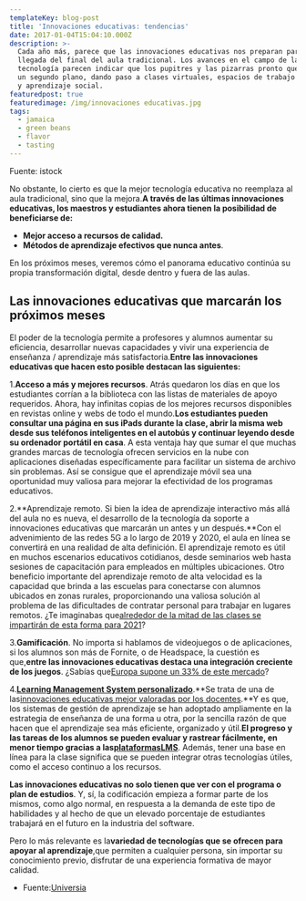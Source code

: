 ```yaml
---
templateKey: blog-post
title: 'Innovaciones educativas: tendencias'
date: 2017-01-04T15:04:10.000Z
description: >-
  Cada año más, parece que las innovaciones educativas nos preparan para la
  llegada del final del aula tradicional. Los avances en el campo de la
  tecnología parecen indicar que los pupitres y las pizarras pronto quedarán en
  un segundo plano, dando paso a clases virtuales, espacios de trabajo digitales
  y aprendizaje social.
featuredpost: true
featuredimage: /img/innovaciones educativas.jpg
tags:
  - jamaica
  - green beans
  - flavor
  - tasting
---
```

<!--StartFragment-->

Fuente: istock

<!--EndFragment--><!--StartFragment-->

No obstante, lo cierto es que la mejor tecnología educativa no reemplaza al aula tradicional, sino que la mejora.**A través de las últimas innovaciones educativas, los maestros y estudiantes ahora tienen la posibilidad de beneficiarse de:**

* **Mejor acceso a recursos de calidad.**
* **Métodos de aprendizaje efectivos que nunca antes**.

En los próximos meses, veremos cómo el panorama educativo continúa su propia transformación digital, desde dentro y fuera de las aulas.

## Las innovaciones educativas que marcarán los próximos meses

El poder de la tecnología permite a profesores y alumnos aumentar su eficiencia, desarrollar nuevas capacidades y vivir una experiencia de enseñanza / aprendizaje más satisfactoria.**Entre las innovaciones educativas que hacen esto posible destacan las siguientes:**

1.**Acceso a más y mejores recursos**. Atrás quedaron los días en que los estudiantes corrían a la biblioteca con las listas de materiales de apoyo requeridos. Ahora, hay infinitas copias de los mejores recursos disponibles en revistas online y webs de todo el mundo.**Los estudiantes pueden consultar una página en sus iPads durante la clase, abrir la misma web desde sus teléfonos inteligentes en el autobús y continuar leyendo desde su ordenador portátil en casa**. A esta ventaja hay que sumar el que muchas grandes marcas de tecnología ofrecen servicios en la nube con aplicaciones diseñadas específicamente para facilitar un sistema de archivo sin problemas. Así se consigue que el aprendizaje móvil sea una oportunidad muy valiosa para mejorar la efectividad de los programas educativos.

2.**Aprendizaje remoto. Si bien la idea de aprendizaje interactivo más allá del aula no es nueva, el desarrollo de la tecnología da soporte a innovaciones educativas que marcarán un antes y un después.**Con el advenimiento de las redes 5G a lo largo de 2019 y 2020, el aula en línea se convertirá en una realidad de alta definición. El aprendizaje remoto es útil en muchos escenarios educativos cotidianos, desde seminarios web hasta sesiones de capacitación para empleados en múltiples ubicaciones. Otro beneficio importante del aprendizaje remoto de alta velocidad es la capacidad que brinda a las escuelas para conectarse con alumnos ubicados en zonas rurales, proporcionando una valiosa solución al problema de las dificultades de contratar personal para trabajar en lugares remotos. ¿Te imaginabas que[alrededor de la mitad de las clases se impartirán de esta forma para 2021](https://blog.andresnunez.com/estas-son-las-6-tendencias-del-aprendizaje-en-linea-para-el-2021/)?

3.**Gamificación**. No importa si hablamos de videojuegos o de aplicaciones, si los alumnos son más de Fornite, o de Headspace, la cuestión es que,**entre las innovaciones educativas destaca una integración creciente de los juegos**. ¿Sabías que[Europa supone un 33% de este mercado](https://www.eleconomista.es/ecoaula/noticias/9050138/04/18/Gamificacion-del-aprendizaje-una-tendencia-al-alza.html)?

4.**[Learning Management System personalizado](https://blog.hotmart.com/es/plataforma-lms/)**.**Se trata de una de las[innovaciones educativas mejor valoradas por los docentes](https://www.americalearningmedia.com/edicion-039/439-tendencias/6542-investigaron-comportamientos-de-los-usuarios-de-lms).**Y es que, los sistemas de gestión de aprendizaje se han adoptado ampliamente en la estrategia de enseñanza de una forma u otra, por la sencilla razón de que hacen que el aprendizaje sea más eficiente, organizado y útil.**El progreso y las tareas de los alumnos se pueden evaluar y rastrear fácilmente, en menor tiempo gracias a las[plataformasLMS](https://recursos.universidadviu.es/guia-plataformas-lms)**. Además, tener una base en línea para la clase significa que se pueden integrar otras tecnologías útiles, como el acceso continuo a los recursos.

**Las innovaciones educativas no solo tienen que ver con el programa o plan de estudios**. Y, sí, la codificación empieza a formar parte de los mismos, como algo normal, en respuesta a la demanda de este tipo de habilidades y al hecho de que un elevado porcentaje de estudiantes trabajará en el futuro en la industria del software.

Pero lo más relevante es la**variedad de tecnologías que se ofrecen para apoyar al aprendizaje**,que permiten a cualquier persona, sin importar su conocimiento previo, disfrutar de una experiencia formativa de mayor calidad.

* Fuente:[Universia](https://www.universia.es/)



<!--EndFragment-->
